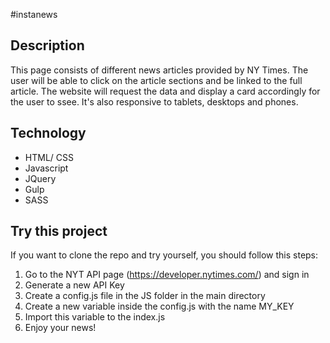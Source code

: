 #instanews

## Description
This page consists of different news articles provided by NY Times. The user will be able to click on the article sections and be linked to the full article. The website will request the data and display a card accordingly for the user to ssee. It's also responsive to tablets, desktops and phones.


## Technology
* HTML/ CSS
* Javascript
* JQuery
* Gulp
* SASS

## Try this project
If you want to clone the repo and try yourself, you should follow this steps:
1. Go to the NYT API page (https://developer.nytimes.com/) and sign in 
2. Generate a new API Key
3. Create a config.js file in the JS folder in the main directory
4. Create a new variable inside the config.js with the name MY_KEY
5. Import this variable to the index.js
6. Enjoy your news!


